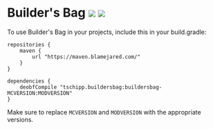 
# Builder's Bag [![](http://cf.way2muchnoise.eu/buildersbag.svg)](https://minecraft.curseforge.com/projects/buildersbag) [![](http://cf.way2muchnoise.eu/versions/buildersbag.svg)](https://minecraft.curseforge.com/projects/buildersbag)

To use Builder's Bag in your projects, include this in your build.gradle:
```
repositories {
	maven {
		url "https://maven.blamejared.com/"
	}
}

dependencies {
	deobfCompile "tschipp.buildersbag:buildersbag-MCVERSION:MODVERSION" 
}
```
Make sure to replace `MCVERSION` and `MODVERSION` with the appropriate versions.
